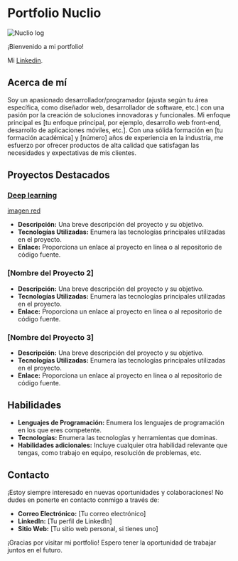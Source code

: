 # Portfolio Nuclio

![Nuclio log](https://www.jevnet.es/wp-content/webp-express/webp-images/uploads/2021/11/Nuclio-Logo.jpg.webp)

¡Bienvenido a mi portfolio!

Mi [Linkedin](https://www.linkedin.com/in/galvarezm/).

## Acerca de mí

Soy un apasionado desarrollador/programador (ajusta según tu área específica, como diseñador web, desarrollador de software, etc.) con una pasión por la creación de soluciones innovadoras y funcionales. Mi enfoque principal es [tu enfoque principal, por ejemplo, desarrollo web front-end, desarrollo de aplicaciones móviles, etc.]. Con una sólida formación en [tu formación académica] y [número] años de experiencia en la industria, me esfuerzo por ofrecer productos de alta calidad que satisfagan las necesidades y expectativas de mis clientes.

## Proyectos Destacados

### [Deep learning](deep_learning/)

[imagen red](deep_learning/imagen.webp)

- **Descripción:** Una breve descripción del proyecto y su objetivo.
- **Tecnologías Utilizadas:** Enumera las tecnologías principales utilizadas en el proyecto.
- **Enlace:** Proporciona un enlace al proyecto en línea o al repositorio de código fuente.

### [Nombre del Proyecto 2]

- **Descripción:** Una breve descripción del proyecto y su objetivo.
- **Tecnologías Utilizadas:** Enumera las tecnologías principales utilizadas en el proyecto.
- **Enlace:** Proporciona un enlace al proyecto en línea o al repositorio de código fuente.

### [Nombre del Proyecto 3]

- **Descripción:** Una breve descripción del proyecto y su objetivo.
- **Tecnologías Utilizadas:** Enumera las tecnologías principales utilizadas en el proyecto.
- **Enlace:** Proporciona un enlace al proyecto en línea o al repositorio de código fuente.

## Habilidades

- **Lenguajes de Programación:** Enumera los lenguajes de programación en los que eres competente.
- **Tecnologías:** Enumera las tecnologías y herramientas que dominas.
- **Habilidades adicionales:** Incluye cualquier otra habilidad relevante que tengas, como trabajo en equipo, resolución de problemas, etc.

## Contacto

¡Estoy siempre interesado en nuevas oportunidades y colaboraciones! No dudes en ponerte en contacto conmigo a través de:

- **Correo Electrónico:** [Tu correo electrónico]
- **LinkedIn:** [Tu perfil de LinkedIn]
- **Sitio Web:** [Tu sitio web personal, si tienes uno]

¡Gracias por visitar mi portfolio! Espero tener la oportunidad de trabajar juntos en el futuro.

